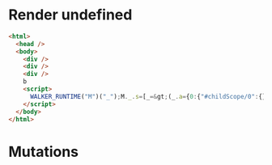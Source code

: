 # Render undefined
```html
<html>
  <head />
  <body>
    <div />
    <div />
    <div />
    b
    <script>
      WALKER_RUNTIME("M")("_");M._.s=[_=&gt;(_.a={0:{"#childScope/0":{},"#childScope/1":{},"#childScope/2":{}}})];M._.d=1
    </script>
  </body>
</html>
```

# Mutations
```

```